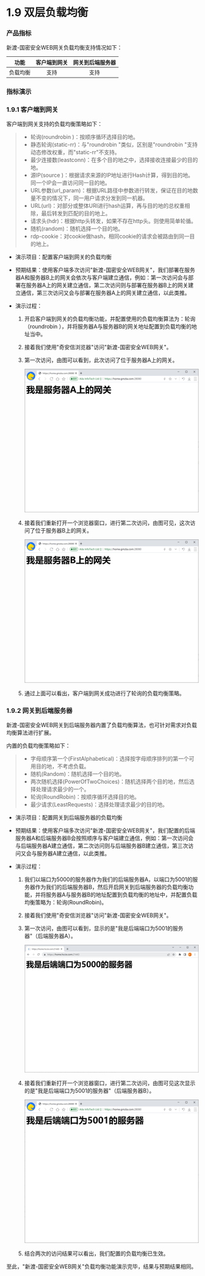 # 1.9 双层负载均衡

### 产品指标

新渡-国密安全WEB网关负载均衡支持情况如下：

|   功能   | 客户端到网关 | 网关到后端服务器 |
| :------: | :----------: | :--------------: |
| 负载均衡 |     支持     |       支持       |

### 指标演示

### 1.9.1 客户端到网关

客户端到网关支持的负载均衡策略如下：

> * 轮询(roundrobin )：按顺序循环选择目的地。
> * 静态轮询(static-rr)：与"roundrobin "类似，区别是"roundrobin "支持动态修改权重，而"static-rr"不支持。
> * 最少连接数(leastconn)：在多个目的地之中，选择接收连接最少的目的地。
> * 源IP(source )：根据请求来源的IP地址进行Hash计算，得到目的地。同一个IP会一直访问同一目的地。
> * URL参数(url_param)：根据URL路径中参数进行转发，保证在目的地数量不变的情况下，同一用户请求分发到同一机器。
> * URL(url)：对部分或整体URI进行hash运算，再与目的地的总权重相除，最后转发到匹配的目的地上。
> * 请求头(hdr)：根据http头转发，如果不存在http头。则使用简单轮循。
> * 随机(random)：随机选择一个目的地。
> * rdp-cookie：对cookie做hash，相同cookie的请求会被路由到同一目的地上。

* 演示项目：配置客户端到网关的负载均衡

* 预期结果：使用客户端多次访问"新渡-国密安全WEB网关"，我们部署在服务器A和服务器B上的网关会依次与客户端建立通信，例如：第一次访问会与部署在服务器A上的网关建立通信，第二次访问则与部署在服务器B上的网关建立通信，第三次访问又会与部署在服务器A上的网关建立通信，以此类推。

* 演示过程：
  1. 开启客户端到网关的负载均衡功能，并配置使用的负载均衡算法为：轮询（roundrobin ），并将服务器A与服务器B的网关地址配置到负载均衡的地址当中。
  
  2. 接着我们使用"奇安信浏览器"访问"新渡-国密安全WEB网关"。
  
  3. 第一次访问，由图可以看到，此次访问了位于服务器A上的网关。
  
     ![image-20220620150236510](../image/qian_fuzai1.png ':size=75%')
  
  4. 接着我们重新打开一个浏览器窗口，进行第二次访问，由图可见，这次访问了位于服务器B上的网关。
  
     ![image-20220620150438725](../image/qian_fuzai2.png ':size=75%')
  
  5. 通过上面可以看出，客户端到网关成功进行了轮询的负载均衡策略。

### 1.9.2 网关到后端服务器

新渡-国密安全WEB网关到后端服务器内置了负载均衡算法，也可针对需求对负载均衡算法进行扩展。

内置的负载均衡策略如下：

> * 字母顺序第一个(FirstAlphabetical)：选择按字母顺序排列的第一个可用目的地，不考虑负载。
> * 随机(Random)：随机选择一个目的地。
> * 两次随机选择(PowerOfTwoChoices)：随机选择两个目的地，然后选择处理请求最少的一个。
> * 轮询(RoundRobin)：按顺序循环选择目的地。
> * 最少请求(LeastRequests)：选择处理请求最少的目的地。


* 演示项目：配置网关到后端服务器的负载均衡

* 预期结果：使用客户端多次访问"新渡-国密安全WEB网关"，我们配置的后端服务器A和后端服务器B会按照顺序与客户端建立通信，例如：第一次访问会与后端服务器A建立通信，第二次访问则与后端服务器B建立通信，第三次访问又会与服务器A建立通信，以此类推。

* 演示过程：

  1. 我们以端口为5000的服务器作为我们的后端服务器A，以端口为5001的服务器作为我们的后端服务器B，然后开启网关到后端服务器的负载均衡功能，并将服务器A与服务器B的地址配置到负载均衡的地址中，并配置负载均衡策略为：轮询(RoundRobin)。

  2. 接着我们使用"奇安信浏览器"访问"新渡-国密安全WEB网关"。

  3. 第一次访问，由图可以看到，显示的是"我是后端端口为5001的服务器"（后端服务器A）。

     ![image-20220614162819693](../image/yarpfuzai5000.png ':size=75%')

  4. 接着我们重新打开一个浏览器窗口，进行第二次访问，由图可见这次显示的是"我是后端端口为5001的服务器"（后端服务器B）。

     ![image-20220614162913667](../image/yarpfuzai5001.png ':size=75%')

  5. 结合两次的访问结果可以看出，我们配置的负载均衡已生效。

至此，"新渡-国密安全WEB网关"负载均衡功能演示完毕，结果与预期结果相同。